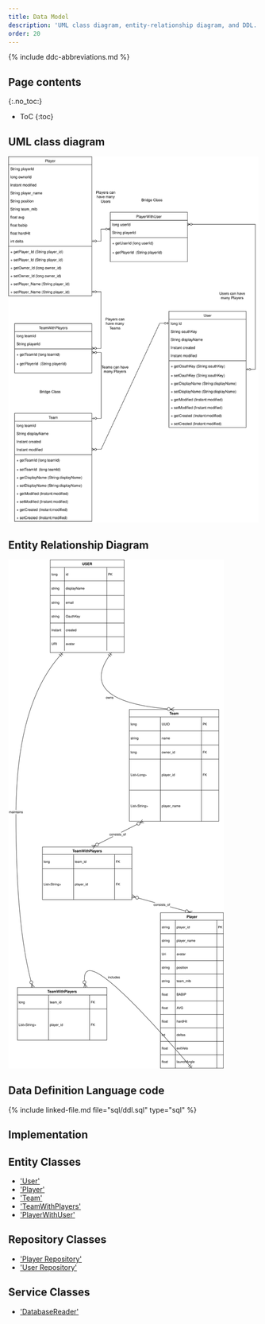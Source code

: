 ```yaml
---
title: Data Model
description: 'UML class diagram, entity-relationship diagram, and DDL.'
order: 20
---
```


{% include ddc-abbreviations.md %}

## Page contents
{:.no_toc:}

- ToC
  {:toc}

## UML class diagram

[![DeltaDraft UML Class Diagram](img/delta-draft-uml.svg)](pdf/delta-draft-uml.pdf)

## Entity Relationship Diagram

[![DeltaDraft UML Class Diagram](img/delta-draft-erd.svg)](pdf/delta-draft-erd.pdf)

## Data Definition Language code

{% include linked-file.md file="sql/ddl.sql" type="sql" %}

## Implementation

## Entity Classes

- ['User'](https://github.com/ddc-java-21/delta-draft-tmomonet/blob/main/app/src/main/java/edu/cnm/deepdive/deltadraft/model/entity/User.java)
- ['Player'](https://github.com/ddc-java-21/delta-draft-tmomonet/blob/main/app/src/main/java/edu/cnm/deepdive/deltadraft/model/entity/Team.java)
- ['Team'](https://github.com/ddc-java-21/delta-draft-tmomonet/blob/main/app/src/main/java/edu/cnm/deepdive/deltadraft/model/entity/Team.java)
- ['TeamWithPlayers'](https://github.com/ddc-java-21/delta-draft-tmomonet/blob/main/app/src/main/java/edu/cnm/deepdive/deltadraft/model/entity/crossref/playerteam/TeamWithPlayers.java)
- ['PlayerWithUser'](https://github.com/ddc-java-21/delta-draft-tmomonet/blob/main/app/src/main/java/edu/cnm/deepdive/deltadraft/model/entity/crossref/playeruser/PlayerWithUsers.java)

## Repository Classes

- ['Player Repository'](https://github.com/ddc-java-21/delta-draft-tmomonet/blob/main/app/src/main/java/edu/cnm/deepdive/deltadraft/service/PlayerRepository.java)
- ['User Repository'](https://github.com/ddc-java-21/delta-draft-tmomonet/blob/main/app/src/main/java/edu/cnm/deepdive/deltadraft/service/UserRepository.java)

## Service Classes

- ['DatabaseReader'](https://github.com/ddc-java-21/delta-draft-tmomonet/blob/main/app/src/main/java/edu/cnm/deepdive/deltadraft/service/csv/DatabaseReader.java)